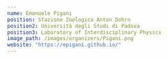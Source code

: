 ```yaml
---
name: Emanuele Pigani
position: Stazione Zoologica Anton Dohrn
position2: Università degli Studi di Padova
position3: Laboratory of Interdisciplinary Physics
image_path: /images/organizers/Pigani.png
website: "https://epigani.github.io/"
---
```

